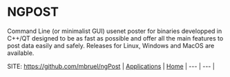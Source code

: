 # NGPOST

 Command Line (or minimalist GUI) usenet poster for binaries
 developped in C++/QT designed to be as fast as possible and
 offer all the main features to post data easily and safely.
 Releases for Linux, Windows and MacOS are available. 

 SITE: https://github.com/mbruel/ngPost
 | [Applications](https://portable-linux-apps.github.io/apps.html) | [Home](https://portable-linux-apps.github.io)
 | --- | --- |
